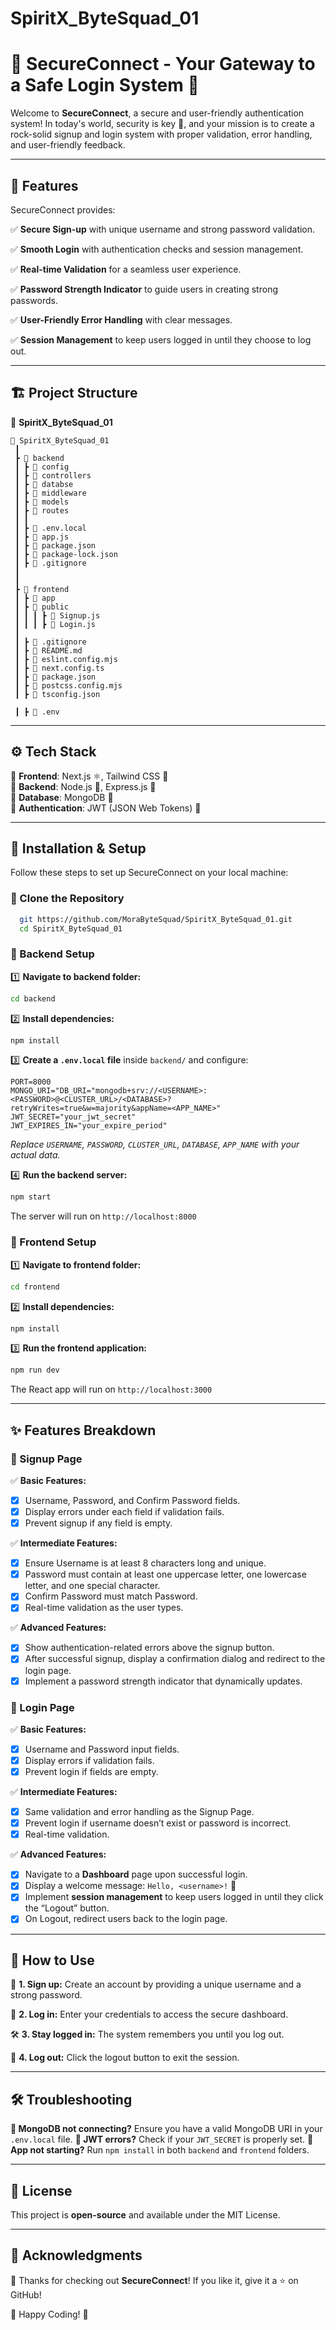 # SpiritX_ByteSquad_01
# 🚀 SecureConnect - Your Gateway to a Safe Login System 🔐

Welcome to **SecureConnect**, a secure and user-friendly authentication system! In today's world, security is key 🔑, and your mission is to create a rock-solid signup and login system with proper validation, error handling, and user-friendly feedback.

---

## 🌟 Features
SecureConnect provides:

✅ **Secure Sign-up** with unique username and strong password validation.

✅ **Smooth Login** with authentication checks and session management.

✅ **Real-time Validation** for a seamless user experience.

✅ **Password Strength Indicator** to guide users in creating strong passwords.

✅ **User-Friendly Error Handling** with clear messages.

✅ **Session Management** to keep users logged in until they choose to log out.

---

## 🏗️ Project Structure
📂 **SpiritX_ByteSquad_01**
```
📂 SpiritX_ByteSquad_01
 ┃
 ┣ 📂 backend
 ┃ ┣ 📂 config
 ┃ ┣ 📂 controllers
 ┃ ┣ 📂 databse
 ┃ ┣ 📂 middleware
 ┃ ┣ 📂 models
 ┃ ┣ 📂 routes
 ┃ ┃
 ┃ ┣ 📜 .env.local
 ┃ ┣ 📜 app.js
 ┃ ┣ 📜 package.json
 ┃ ┣ 📜 package-lock.json
 ┃ ┣ 📜 .gitignore
 ┃
 ┃
 ┣ 📂 frontend
 ┃ ┣ 📂 app
 ┃ ┣ 📂 public
 ┃ ┃ ┃ ┣ 📜 Signup.js
 ┃ ┃ ┃ ┣ 📜 Login.js
 ┃
 ┃ ┣ 📜 .gitignore
 ┃ ┣ 📜 README.md
 ┃ ┣ 📜 eslint.config.mjs
 ┃ ┣ 📜 next.config.ts
 ┃ ┣ 📜 package.json
 ┃ ┣ 📜 postcss.config.mjs
 ┃ ┣ 📜 tsconfig.json

 ┃ ┣ 📜 .env
```

---

## ⚙️ Tech Stack
🔹 **Frontend**: Next.js ⚛️, Tailwind CSS 🎨  
🔹 **Backend**: Node.js 🌿, Express.js 🚀  
🔹 **Database**: MongoDB 🍃  
🔹 **Authentication**: JWT (JSON Web Tokens) 🔐  

---

## 🔧 Installation & Setup
Follow these steps to set up SecureConnect on your local machine:

### 📌 Clone the Repository
```bash
  git https://github.com/MoraByteSquad/SpiritX_ByteSquad_01.git
  cd SpiritX_ByteSquad_01
```

### 📌 Backend Setup
1️⃣ **Navigate to backend folder:**
```bash
cd backend
```
2️⃣ **Install dependencies:**
```bash
npm install
```
3️⃣ **Create a `.env.local` file** inside `backend/` and configure:
```
PORT=8000
MONGO_URI="DB_URI="mongodb+srv://<USERNAME>:<PASSWORD>@<CLUSTER_URL>/<DATABASE>?retryWrites=true&w=majority&appName=<APP_NAME>"
JWT_SECRET="your_jwt_secret"
JWT_EXPIRES_IN="your_expire_period"
```
*Replace `USERNAME`, `PASSWORD`, `CLUSTER_URL`, `DATABASE`, `APP_NAME` with your actual data.*

4️⃣ **Run the backend server:**
```bash
npm start
```
The server will run on `http://localhost:8000`

### 📌 Frontend Setup
1️⃣ **Navigate to frontend folder:**
```bash
cd frontend
```
2️⃣ **Install dependencies:**
```bash
npm install
```
3️⃣ **Run the frontend application:**
```bash
npm run dev
```
The React app will run on `http://localhost:3000`

---

## ✨ Features Breakdown
### 🔹 Signup Page
✅ **Basic Features:**
- [x] Username, Password, and Confirm Password fields.
- [x] Display errors under each field if validation fails.
- [x] Prevent signup if any field is empty.

✅ **Intermediate Features:**
- [x] Ensure Username is at least 8 characters long and unique.
- [x] Password must contain at least one uppercase letter, one lowercase letter, and one special character.
- [x] Confirm Password must match Password.
- [x] Real-time validation as the user types.

✅ **Advanced Features:**
- [x] Show authentication-related errors above the signup button.
- [x] After successful signup, display a confirmation dialog and redirect to the login page.
- [x] Implement a password strength indicator that dynamically updates.

### 🔹 Login Page
✅ **Basic Features:**
- [x] Username and Password input fields.
- [x] Display errors if validation fails.
- [x] Prevent login if fields are empty.

✅ **Intermediate Features:**
- [x] Same validation and error handling as the Signup Page.
- [x] Prevent login if username doesn’t exist or password is incorrect.
- [x] Real-time validation.

✅ **Advanced Features:**
- [x] Navigate to a **Dashboard** page upon successful login.
- [x] Display a welcome message: `Hello, <username>!` 🎉
- [x] Implement **session management** to keep users logged in until they click the “Logout” button.
- [x] On Logout, redirect users back to the login page.

---

## 🎯 How to Use
🚀 **1. Sign up:** Create an account by providing a unique username and a strong password.

🔑 **2. Log in:** Enter your credentials to access the secure dashboard.

🛠 **3. Stay logged in:** The system remembers you until you log out.

👋 **4. Log out:** Click the logout button to exit the session.

---

## 🛠️ Troubleshooting
**🔹 MongoDB not connecting?** Ensure you have a valid MongoDB URI in your `.env.local` file.
**🔹 JWT errors?** Check if your `JWT_SECRET` is properly set.
**🔹 App not starting?** Run `npm install` in both `backend` and `frontend` folders.

---


## 📜 License
This project is **open-source** and available under the MIT License.

---

## 🙌 Acknowledgments
💖 Thanks for checking out **SecureConnect**! If you like it, give it a ⭐ on GitHub!

🚀 Happy Coding! 🔐

